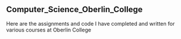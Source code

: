 ## Computer_Science_Oberlin_College

Here are the assignments and code I have completed and written for various courses at Oberlin College
